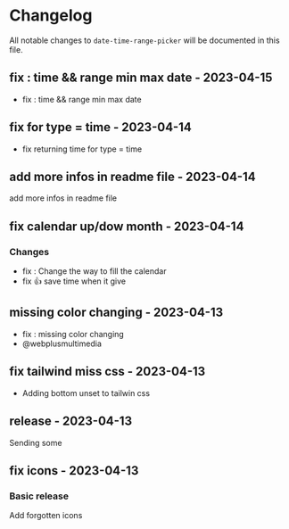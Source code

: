 # Changelog

All notable changes to `date-time-range-picker` will be documented in this file.

## fix : time && range min max date - 2023-04-15

- fix : time && range min max date

## fix for type = time - 2023-04-14

- fix returning time for type = time

## add more infos in readme file - 2023-04-14

add more infos in readme file

## fix calendar up/dow month - 2023-04-14

### Changes

- fix : Change the way to fill the calendar
- fix :+1:  save time when it give

## missing color changing - 2023-04-13

- fix : missing color changing
- @webplusmultimedia

## fix tailwind miss css - 2023-04-13

- Adding bottom unset to tailwin css

## release - 2023-04-13

Sending some

## fix icons - 2023-04-13

### Basic release

Add forgotten icons

